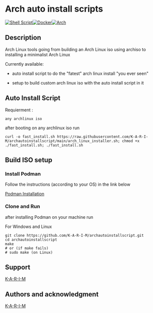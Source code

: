 # Arch auto install scripts

[![Shell Script](https://img.shields.io/badge/bash-%23121011.svg?style=for-the-badge&logo=gnu-bash&logoColor=white)](./)[![Docker](https://img.shields.io/badge/docker-%230db7ed.svg?style=for-the-badge&logo=docker&logoColor=white)](./)[![Arch](https://img.shields.io/badge/Arch%20Linux-1793D1?logo=arch-linux&logoColor=fff&style=for-the-badge)](./)

## Description

Arch Linux tools going from building an Arch Linux iso using archiso to installing a minimalist Arch Linux

Currently available:

- auto install script to do the "fatest" arch linux install "you ever seen"

- setup to build custom arch linux iso with the auto install script in it

## Auto Install Script

Requierment :

```
any archlinux iso
```

after booting on any archlinux iso run

```
curl -o fast_install.sh https://raw.githubusercontent.com/K-A-R-I-M/archautoinstallscript/main/arch_linux_installer.sh; chmod +x ./fast_install.sh; ./fast_install.sh
```

## Build ISO setup

### Install Podman

Follow the instructions (according to your OS) in the link below

[Podman Installation](https://podman.io/docs/installation)

### Clone and Run

after installing Podman on your machine run

For Windows and Linux

```
git clone https://github.com/K-A-R-I-M/archautoinstallscript.git
cd archautoinstallscript
make
# or (if make fails)
# sudo make (on Linux)
```

## Support

[K-A-R-I-M](https://github.com/K-A-R-I-M)

## Authors and acknowledgment

[K-A-R-I-M](https://github.com/K-A-R-I-M)

